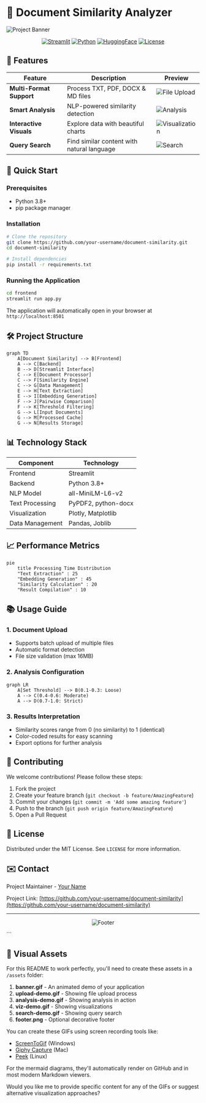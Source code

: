 # 📄 Document Similarity Analyzer

![Project Banner](https://github.com/your-username/document-similarity/blob/main/assets/banner.gif?raw=true)

<div align="center">
  
[![Streamlit](https://img.shields.io/badge/Streamlit-FF4B4B?style=for-the-badge&logo=Streamlit&logoColor=white)](https://streamlit.io/)
[![Python](https://img.shields.io/badge/Python-3.8%2B-blue?style=for-the-badge&logo=python&logoColor=white)](https://python.org)
[![HuggingFace](https://img.shields.io/badge/HuggingFace-Transformers-yellow?style=for-the-badge&logo=huggingface&logoColor=white)](https://huggingface.co/)
[![License](https://img.shields.io/badge/License-MIT-green?style=for-the-badge)](LICENSE)

</div>

## 🌟 Features

<div align="center">
  
| Feature | Description | Preview |
|---------|-------------|---------|
| **Multi-Format Support** | Process TXT, PDF, DOCX & MD files | ![File Upload](https://github.com/your-username/document-similarity/blob/main/assets/upload-demo.gif?raw=true) |
| **Smart Analysis** | NLP-powered similarity detection | ![Analysis](https://github.com/your-username/document-similarity/blob/main/assets/analysis-demo.gif?raw=true) |
| **Interactive Visuals** | Explore data with beautiful charts | ![Visualization](https://github.com/your-username/document-similarity/blob/main/assets/viz-demo.gif?raw=true) |
| **Query Search** | Find similar content with natural language | ![Search](https://github.com/your-username/document-similarity/blob/main/assets/search-demo.gif?raw=true) |

</div>

## 🚀 Quick Start

### Prerequisites
- Python 3.8+
- pip package manager

### Installation
```bash
# Clone the repository
git clone https://github.com/your-username/document-similarity.git
cd document-similarity

# Install dependencies
pip install -r requirements.txt
```

### Running the Application
```bash
cd frontend
streamlit run app.py
```

The application will automatically open in your browser at `http://localhost:8501`

## 🛠️ Project Structure

```mermaid
graph TD
    A[Document Similarity] --> B[Frontend]
    A --> C[Backend]
    B --> D[Streamlit Interface]
    C --> E[Document Processor]
    C --> F[Similarity Engine]
    C --> G[Data Management]
    E --> H[Text Extraction]
    E --> I[Embedding Generation]
    F --> J[Pairwise Comparison]
    F --> K[Threshold Filtering]
    G --> L[Input Documents]
    G --> M[Processed Cache]
    G --> N[Results Storage]
```

## 📊 Technology Stack

<div align="center">
  
| Component | Technology |
|-----------|------------|
| Frontend | Streamlit |
| Backend | Python 3.8+ |
| NLP Model | all-MiniLM-L6-v2 |
| Text Processing | PyPDF2, python-docx |
| Visualization | Plotly, Matplotlib |
| Data Management | Pandas, Joblib |

</div>

## 📈 Performance Metrics

```mermaid
pie
    title Processing Time Distribution
    "Text Extraction" : 25
    "Embedding Generation" : 45
    "Similarity Calculation" : 20
    "Result Compilation" : 10
```

## 📚 Usage Guide

### 1. Document Upload
- Supports batch upload of multiple files
- Automatic format detection
- File size validation (max 16MB)

### 2. Analysis Configuration
```mermaid
graph LR
    A[Set Threshold] --> B(0.1-0.3: Loose)
    A --> C(0.4-0.6: Moderate)
    A --> D(0.7-1.0: Strict)
```

### 3. Results Interpretation
- Similarity scores range from 0 (no similarity) to 1 (identical)
- Color-coded results for easy scanning
- Export options for further analysis

## 🤝 Contributing

We welcome contributions! Please follow these steps:
1. Fork the project
2. Create your feature branch (`git checkout -b feature/AmazingFeature`)
3. Commit your changes (`git commit -m 'Add some amazing feature'`)
4. Push to the branch (`git push origin feature/AmazingFeature`)
5. Open a Pull Request

## 📜 License

Distributed under the MIT License. See `LICENSE` for more information.

## ✉️ Contact

Project Maintainer - [Your Name](mailto:your.email@example.com)

Project Link: [https://github.com/your-username/document-similarity](https://github.com/your-username/document-similarity)

---

<div align="center">
  
![Footer](https://github.com/your-username/document-similarity/blob/main/assets/footer.png?raw=true)

</div>
```

## 🎨 Visual Assets

For this README to work perfectly, you'll need to create these assets in a `/assets` folder:

1. **banner.gif** - An animated demo of your application
2. **upload-demo.gif** - Showing file upload process
3. **analysis-demo.gif** - Showing analysis in action
4. **viz-demo.gif** - Showing visualizations
5. **search-demo.gif** - Showing query search
6. **footer.png** - Optional decorative footer

You can create these GIFs using screen recording tools like:
- [ScreenToGif](https://www.screentogif.com/) (Windows)
- [Giphy Capture](https://giphy.com/apps/giphycapture) (Mac)
- [Peek](https://github.com/phw/peek) (Linux)

For the mermaid diagrams, they'll automatically render on GitHub and in most modern Markdown viewers.

Would you like me to provide specific content for any of the GIFs or suggest alternative visualization approaches?
